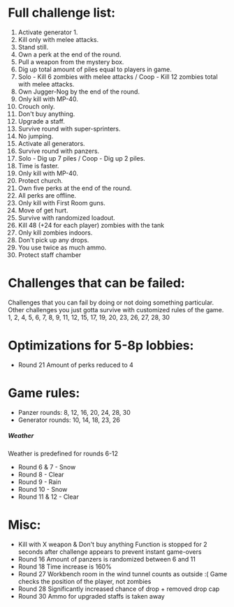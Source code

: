 # Full challenge list:
1. Activate generator 1.
2. Kill only with melee attacks.
3. Stand still.
4. Own a perk at the end of the round.
5. Pull a weapon from the mystery box.
6. Dig up total amount of piles equal to players in game.
7. Solo - Kill 6 zombies with melee attacks / Coop - Kill 12 zombies total with melee attacks.
8. Own Jugger-Nog by the end of the round.
9. Only kill with MP-40.
10. Crouch only.
11. Don't buy anything.
12. Upgrade a staff.
13. Survive round with super-sprinters.
14. No jumping.
15. Activate all generators.
16. Survive round with panzers.
17. Solo - Dig up 7 piles / Coop - Dig up 2 piles.
18. Time is faster.
19. Only kill with MP-40.
20. Protect church.
21. Own five perks at the end of the round.
22. All perks are offline.
23. Only kill with First Room guns.
24. Move of get hurt.
25. Survive with randomized loadout.
26. Kill 48 (+24 for each player) zombies with the tank
27. Only kill zombies indoors.
28. Don't pick up any drops.
29. You use twice as much ammo.
30. Protect staff chamber

# Challenges that can be failed:
Challenges that you can fail by doing or not doing something particular. Other challenges you just gotta survive with customized rules of the game.
1, 2, 4, 5, 6, 7, 8, 9, 11, 12, 15, 17, 19, 20, 23, 26, 27, 28, 30

# Optimizations for 5-8p lobbies:
- Round 21
Amount of perks reduced to 4

# Game rules:
- Panzer rounds: 8, 12, 16, 20, 24, 28, 30
- Generator rounds: 10, 14, 18, 23, 26
##### Weather
Weather is predefined for rounds 6-12
- Round 6 & 7 - Snow
- Round 8 - Clear
- Round 9 - Rain
- Round 10 - Snow
- Round 11 & 12 - Clear

# Misc:
- Kill with X weapon & Don't buy anything
Function is stopped for 2 seconds after challenge appears to prevent instant game-overs
- Round 16
Amount of panzers is randomized between 6 and 11
- Round 18
Time increase is 160%
- Round 27
Workbench room in the wind tunnel counts as outside :(
Game checks the position of the player, not zombies
- Round 28
Significantly increased chance of drop + removed drop cap
- Round 30
Ammo for upgraded staffs is taken away